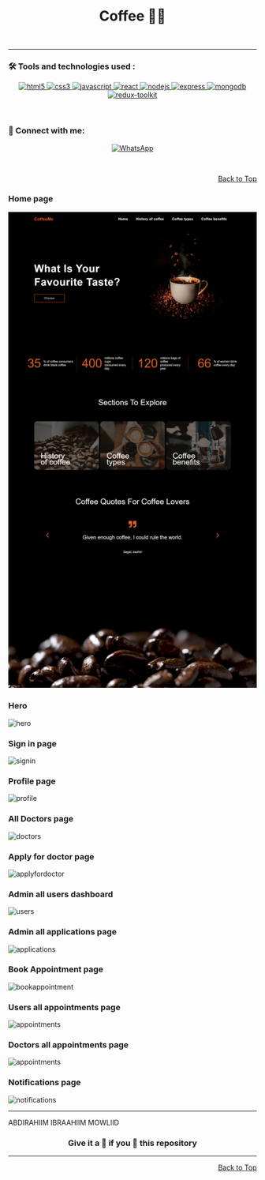 <div id="top">
<h1 align="center">Coffee 🧑‍⚕️</h1>
  <br>


---
### 🛠️ Tools and technologies used :

<div align=center>

<a href="https://www.w3.org/html/" target="_blank" rel="noreferrer"> <img src="https://img.shields.io/badge/HTML5-E34F26?style=for-the-badge&logo=html5&logoColor=white" alt="html5"/> </a>
<a href="https://www.w3schools.com/css/" target="_blank" rel="noreferrer"> <img src="https://img.shields.io/badge/CSS3-1572B6?style=for-the-badge&logo=css3&logoColor=white" alt="css3" /> </a>
<a href="https://developer.mozilla.org/en-US/docs/Web/JavaScript" target="_blank" rel="noreferrer"> <img src="https://img.shields.io/badge/JavaScript-F7DF1E?style=for-the-badge&logo=javascript&logoColor=black" alt="javascript"/> </a>
<a href="https://reactjs.org/" target="_blank" rel="noreferrer"> <img src="https://img.shields.io/badge/React-20232A?style=for-the-badge&logo=react&logoColor=white&color=148dff" alt="react" /> </a>
<a href="https://nodejs.org" target="_blank" rel="noreferrer"> <img src="https://img.shields.io/badge/Node.js-8A2BE2?style=for-the-badge&logo=Node.js&color=b3ffb0" alt="nodejs" /> </a>
<a href="https://expressjs.com" target="_blank" rel="noreferrer"> <img src="https://img.shields.io/badge/Express.js-404D59?style=for-the-badge&color=008712" alt="express"/> </a>
<a href="https://www.mongodb.com/" target="_blank" rel="noreferrer"> <img src="https://img.shields.io/badge/MongoDB-4EA94B?style=for-the-badge&logo=mongodb&logoColor=white" alt="mongodb" /> </a>
<a href="https://redux-toolkit.js.org/" target="_blank" rel="noreferrer"> <img src="https://img.shields.io/badge/Redux-593D88?style=for-the-badge&logo=redux&logoColor=white" alt="redux-toolkit" /> </a>

</div>

<br>

### 👋 Connect with me:

<div align=center>

[![WhatsApp](https://img.shields.io/badge/WhatsApp-25D366?style=for-the-badge&logo=whatsapp&logoColor=white)](https://wa.link/a7wudy)

</div>

<br>




<p align="right"><a href="#top">Back to Top</a></p>

### Home page

<img src="/src/images/Home.png" alt="Home Page"/>

### Hero

<img src="/client/src/images/home.png" alt='hero'/>

### Sign in page

<img src="/src/images/signin.png" alt='signin'/>

### Profile page

<img src="/client/src/images/profile.png" alt='profile'/>

### All Doctors page

<img src="/client/src/images/doctors.png" alt='doctors'/>

### Apply for doctor page

<img src="/client/src/images/docapply.png" alt='applyfordoctor'/>

### Admin all users dashboard

<img src="/client/src/images/users.png" alt='users'/>

### Admin all applications page

<img src="/client/src/images/applicaions.png" alt='applications'/>

### Book Appointment page

<img src="/client/src/images/bookappointment.png" alt='bookappointment'/>

### Users all appointments page

<img src="/client/src/images/userappointments (2).png" alt='appointments'/>

### Doctors all appointments page

<img src="/client/src/images/doctorappointments.png" alt='appointments'/>

### Notifications page

<img src="/client/src/images/notifications.png" alt='notifications'/>



---


ABDIRAHIIM IBRAAHIIM MOWLIID                      

<h3 align="center"> Give it a 🌟 if you 🧡 this repository </h3>

---

<p align="right"><a href="#top">Back to Top</a></p>

</div>
